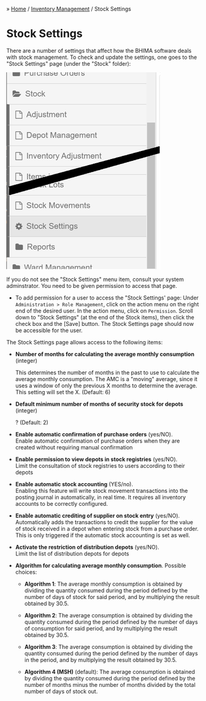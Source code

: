&raquo; [Home](../index.md) / [Inventory Management](./index.md) / Stock Settings

# Stock Settings

There are a number of settings that affect how the BHIMA software deals with
stock management.  To check and update the settings, one goes to the "Stock
Settings" page (under the "Stock" folder):

![Stock Settings Page](./images/stock-settings-page.png)

If you do not see the "Stock Settings" menu item, consult your system
adminstrator.  You need to be given permission to access that page.

- To add permission for a user to access the "Stock Settings' page: Under
  `Administration > Role Management`, click on the action menu on the right
  end of the desired user.  In the action menu, click on `Permission`.  Scroll
  down to "Stock Settings" (at the end of the Stock items), then click the check
  box and the [Save] button.  The Stock Settings page should now be accessible
  for the user.

The Stock Settings page allows access to the following items:

- **Number of months for calculating the average monthly consumption** (integer)

  This determines the number of months in the past to use to calculate the
  average monthly consumption. The AMC is a "moving" average, since it uses a
  window of only the previous X months to determine the average. This setting
  will set the X.  (Default: 6)

- **Default minimum number of months of security stock for depots** (integer)

  ?  (Default: 2)

- **Enable automatic confirmation of purchase orders** (yes/NO).  
  Enable automatic confirmation of purchase orders when they are created
  without requiring manual confirmation

- **Enable permission to view depots in stock registries** (yes/NO).  
  Limit the consultation of stock registries to users according to their
  depots

- **Enable automatic stock accounting** (YES/no).  
  Enabling this feature will write stock movement transactions into the
  posting journal in automatically, in real time. It requires all inventory
  accounts to be correctly configured.

- **Enable automatic crediting of supplier on stock entry** (yes/NO).  
  Automatically adds the transactions to credit the supplier for the value of
  stock received in a depot when entering stock from a purchase order. This is
  only triggered if the automatic stock accounting is set as well.

- **Activate the restriction of distribution depots** (yes/NO).  
  Limit the list of distribution depots for depots

- **Algorithm for calculating average monthly consumption**.  Possible choices:

  - **Algorithm 1**: The average monthly consumption is obtained by dividing
    the quantity consumed during the period defined by the number of days of
    stock for said period, and by multiplying the result obtained by 30.5.

  - **Algorithm 2**: The average consumption is obtained by dividing the
    quantity consumed during the period defined by the number of days of
    consumption for said period, and by multiplying the result obtained
    by 30.5.

  - **Algorithm 3**: The average consumption is obtained by dividing the
    quantity consumed during the period defined by the number of days in the
    period, and by multiplying the result obtained by 30.5.

  - **Algorithm 4 (MSH)** (default): The average consumption is obtained by
    dividing the quantity consumed during the period defined by the number of
    months minus the number of months divided by the total number of days of
    stock out.

